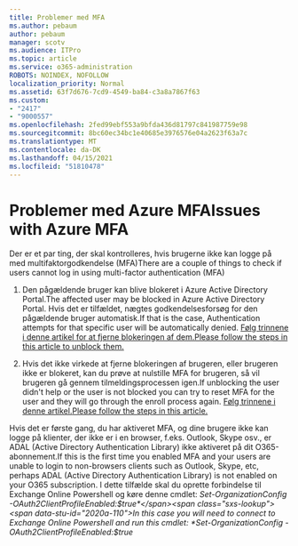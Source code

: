 ```yaml
---
title: Problemer med MFA
ms.author: pebaum
author: pebaum
manager: scotv
ms.audience: ITPro
ms.topic: article
ms.service: o365-administration
ROBOTS: NOINDEX, NOFOLLOW
localization_priority: Normal
ms.assetid: 63f7d676-7cd9-4549-ba84-c3a8a7867f63
ms.custom:
- "2417"
- "9000557"
ms.openlocfilehash: 2fed99ebf553a9bfda436d81797c841987759e98
ms.sourcegitcommit: 8bc60ec34bc1e40685e3976576e04a2623f63a7c
ms.translationtype: MT
ms.contentlocale: da-DK
ms.lasthandoff: 04/15/2021
ms.locfileid: "51810478"
---
```

# <a name="issues-with-azure-mfa"></a><span data-ttu-id="2020a-102">Problemer med Azure MFA</span><span class="sxs-lookup"><span data-stu-id="2020a-102">Issues with Azure MFA</span></span>
<span data-ttu-id="2020a-103">Der er et par ting, der skal kontrolleres, hvis brugerne ikke kan logge på med multifaktorgodkendelse (MFA)</span><span class="sxs-lookup"><span data-stu-id="2020a-103">There are a couple of things to check if users cannot log in using multi-factor authentication (MFA)</span></span>

1. <span data-ttu-id="2020a-104">Den pågældende bruger kan blive blokeret i Azure Active Directory Portal.</span><span class="sxs-lookup"><span data-stu-id="2020a-104">The affected user may be blocked in Azure Active Directory Portal.</span></span> <span data-ttu-id="2020a-105">Hvis det er tilfældet, nægtes godkendelsesforsøg for den pågældende bruger automatisk.</span><span class="sxs-lookup"><span data-stu-id="2020a-105">If that is the case, Authentication attempts for that specific user will be automatically denied.</span></span> [<span data-ttu-id="2020a-106">Følg trinnene i denne artikel for at fjerne blokeringen af dem.</span><span class="sxs-lookup"><span data-stu-id="2020a-106">Please follow the steps in this article to unblock them.</span></span>](https://docs.microsoft.com/azure/active-directory/authentication/howto-mfa-mfasettings#block-and-unblock-users)

2. <span data-ttu-id="2020a-107">Hvis det ikke virkede at fjerne blokeringen af brugeren, eller brugeren ikke er blokeret, kan du prøve at nulstille MFA for brugeren, så vil brugeren gå gennem tilmeldingsprocessen igen.</span><span class="sxs-lookup"><span data-stu-id="2020a-107">If unblocking the user didn't help or the user is not blocked you can try to reset MFA for the user and they will go through the enroll process again.</span></span> [<span data-ttu-id="2020a-108">Følg trinnene i denne artikel.</span><span class="sxs-lookup"><span data-stu-id="2020a-108">Please follow the steps in this article.</span></span>](https://docs.microsoft.com/azure/active-directory/authentication/howto-mfa-userdevicesettings#require-users-to-provide-contact-methods-again)

<span data-ttu-id="2020a-109">Hvis det er første gang, du har aktiveret MFA, og dine brugere ikke kan logge på klienter, der ikke er i en browser, f.eks. Outlook, Skype osv., er ADAL (Active Directory Authentication Library) ikke aktiveret på dit O365-abonnement.</span><span class="sxs-lookup"><span data-stu-id="2020a-109">If this is the first time you enabled MFA and your users are unable to login to non-browsers clients such as Outlook, Skype, etc, perhaps ADAL (Active Directory Authentication Library) is not enabled on your O365 subscription.</span></span> <span data-ttu-id="2020a-110">I dette tilfælde skal du oprette forbindelse til Exchange Online Powershell og køre denne cmdlet:  *Set-OrganizationConfig -OAuth2ClientProfileEnabled:$true*</span><span class="sxs-lookup"><span data-stu-id="2020a-110">In this case you will need to connect to Exchange Online Powershell and run this cmdlet:  *Set-OrganizationConfig -OAuth2ClientProfileEnabled:$true*</span></span>